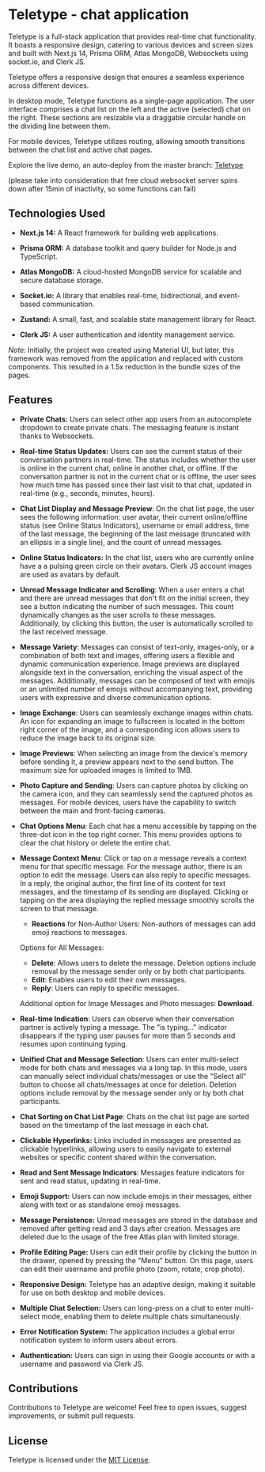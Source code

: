 # Teletype - chat application

Teletype is a full-stack application that provides real-time chat functionality. It boasts a responsive design, catering to various devices and screen sizes and built with Next.js 14, Prisma ORM, Atlas MongoDB, Websockets using socket.io, and Clerk JS.

Teletype offers a responsive design that ensures a seamless experience across different devices.

In desktop mode, Teletype functions as a single-page application. The user interface comprises a chat list on the left and the active (selected) chat on the right. These sections are resizable via a draggable circular handle on the dividing line between them.

For mobile devices, Teletype utilizes routing, allowing smooth transitions between the chat list and active chat pages.

Explore the live demo, an auto-deploy from the master branch: [Teletype](https://teletype-sandy.vercel.app/)

(please take into consideration that free cloud websocket server spins down after 15min of inactivity, so some functions can fail)

## Technologies Used

- **Next.js 14:** A React framework for building web applications.

- **Prisma ORM:** A database toolkit and query builder for Node.js and TypeScript.

- **Atlas MongoDB:** A cloud-hosted MongoDB service for scalable and secure database storage.

- **Socket.io:** A library that enables real-time, bidirectional, and event-based communication.
  
- **Zustand:** A small, fast, and scalable state management library for React.

- **Clerk JS:** A user authentication and identity management service.

_Note:_ Initially, the project was created using Material UI, but later, this framework was removed from the application and replaced with custom components. This resulted in a 1.5x reduction in the bundle sizes of the pages.

## Features

- **Private Chats:** Users can select other app users from an autocomplete dropdown to create private chats. The messaging feature is instant thanks to Websockets.

- **Real-time Status Updates:** Users can see the current status of their conversation partners in real-time. The status includes whether the user is online in the current chat, online in another chat, or offline. If the conversation partner is not in the current chat or is offline, the user sees how much time has passed since their last visit to that chat, updated in real-time (e.g., seconds, minutes, hours).
  
- **Chat List Display and Message Preview**: On the chat list page, the user sees the following information: user avatar, their current online/offline status (see Online Status Indicators), username or email address, time of the last message, the beginning of the last message (truncated with an ellipsis in a single line), and the count of unread messages. 
  
- **Online Status Indicators:** In the chat list, users who are currently online have a a pulsing green circle on their avatars. Clerk JS account images are used as avatars by default.
  
- **Unread Message Indicator and Scrolling**: When a user enters a chat and there are unread messages that don't fit on the initial screen, they see a button indicating the number of such messages. This count dynamically changes as the user scrolls to these messages. Additionally, by clicking this button, the user is automatically scrolled to the last received message.
  
- **Message Variety**: Messages can consist of text-only, images-only, or a combination of both text and images, offering users a flexible and dynamic communication experience. Image previews are displayed alongside text in the conversation, enriching the visual aspect of the messages. Additionally, messages can be composed of text with emojis or an unlimited number of emojis without accompanying text, providing users with expressive and diverse communication options.

- **Image Exchange**: Users can seamlessly exchange images within chats. An icon for expanding an image to fullscreen is located in the bottom right corner of the image, and a corresponding icon allows users to reduce the image back to its original size.

- **Image Previews**: When selecting an image from the device's memory before sending it, a preview appears next to the send button. The maximum size for uploaded images is limited to 1MB.
  
- **Photo Capture and Sending**: Users can capture photos by clicking on the camera icon, and they can seamlessly send the captured photos as messages. For mobile devices, users have the capability to switch between the main and front-facing cameras.

- **Chat Options Menu**: Each chat has a menu accessible by tapping on the three-dot icon in the top right corner. This menu provides options to clear the chat history or delete the entire chat.

- **Message Context Menu**: Click or tap on a message reveals a context menu for that specific message. For the message author, there is an option to edit the message. Users can also reply to specific messages. In a reply, the original author, the first line of its content for text messages, and the timestamp of its sending are displayed. Clicking or tapping on the area displaying the replied message smoothly scrolls the screen to that message.
  
   - **Reactions** for Non-Author Users: Non-authors of messages can add emoji reactions to messages.
     
  Options for All Messages:

   - **Delete**: Allows users to delete the message. Deletion options include removal by the message sender only or by both chat participants.
   - **Edit**: Enables users to edit their own messages.
   - **Reply**: Users can reply to specific messages.

  Additional option for Image Messages and Photo messages: **Download**.

- **Real-time Indication**: Users can observe when their conversation partner is actively typing a message. The "is typing..." indicator disappears if the typing user pauses for more than 5 seconds and resumes upon continuing typing.

- **Unified Chat and Message Selection**: Users can enter multi-select mode for both chats and messages via a long tap. In this mode, users can manually select individual chats/messages or use the "Select all" button to choose all chats/messages at once for deletion. Deletion options include removal by the message sender only or by both chat participants.

- **Chat Sorting on Chat List Page**: Chats on the chat list page are sorted based on the timestamp of the last message in each chat.

- **Clickable Hyperlinks:** Links included in messages are presented as clickable hyperlinks, allowing users to easily navigate to external websites or specific content shared within the conversation.

- **Read and Sent Message Indicators**: Messages feature indicators for sent and read status, updating in real-time.

- **Emoji Support:** Users can now include emojis in their messages, either along with text or as standalone emoji messages.
  
- **Message Persistence:** Unread messages are stored in the database and removed after getting read and 3 days after creation. Messages are deleted due to the usage of the free Atlas plan with limited storage.

- **Profile Editing Page:** Users can edit their profile by clicking the button in the drawer, opened by pressing the "Menu" button. On this page, users can edit their username and profile photo (zoom, rotate, crop photo).

- **Responsive Design:** Teletype has an adaptive design, making it suitable for use on both desktop and mobile devices.

- **Multiple Chat Selection:** Users can long-press on a chat to enter multi-select mode, enabling them to delete multiple chats simultaneously.
  
- **Error Notification System:** The application includes a global error notification system to inform users about errors.
  
- **Authentication:** Users can sign in using their Google accounts or with a username and password via Clerk JS.

## Contributions

Contributions to Teletype are welcome! Feel free to open issues, suggest improvements, or submit pull requests.

## License

Teletype is licensed under the [MIT License](LICENSE).

